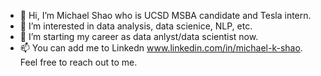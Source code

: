 - 👋 Hi, I’m Michael Shao who is UCSD MSBA candidate and Tesla intern.
- 👀 I’m interested in data analysis, data scienice, NLP, etc. 
- 🌱 I’m starting my career as data anlyst/data scientist now.
- 📫 You can add me to Linkedn www.linkedin.com/in/michael-k-shao. Feel free to reach out to me.

<!---
michaelkzs18/michaelkzs18 is a ✨ special ✨ repository because its `README.md` (this file) appears on your GitHub profile.
You can click the Preview link to take a look at your changes.
--->
